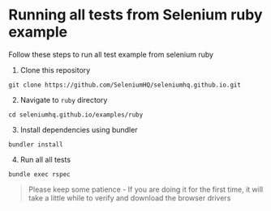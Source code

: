 # Running all tests from Selenium ruby example

Follow these steps to run all test example from selenium ruby

1. Clone this repository

```
git clone https://github.com/SeleniumHQ/seleniumhq.github.io.git
```

2. Navigate to `ruby` directory

```
cd seleniumhq.github.io/examples/ruby
```

3. Install dependencies using bundler

```
bundler install
```

4. Run all all tests

```
bundle exec rspec
```

> Please keep some patience - If you are doing it for the first time, it will take a little while to verify and download the browser drivers